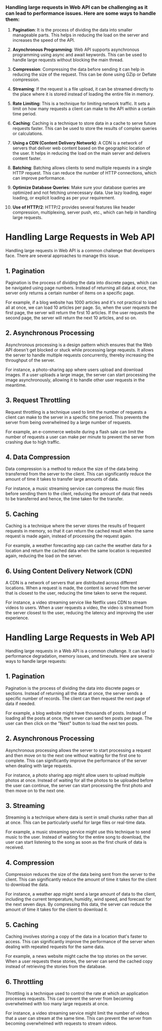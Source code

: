 ### Handling large requests in Web API can be challenging as it can lead to performance issues. Here are some ways to handle them:

1. **Pagination**: It is the process of dividing the data into smaller manageable parts. This helps in reducing the load on the server and increases the speed of the API.

2. **Asynchronous Programming**: Web API supports asynchronous programming using async and await keywords. This can be used to handle large requests without blocking the main thread.

3. **Compression**: Compressing the data before sending it can help in reducing the size of the request. This can be done using GZip or Deflate compression.

4. **Streaming**: If the request is a file upload, it can be streamed directly to the place where it is stored instead of loading the entire file in memory.

5. **Rate Limiting**: This is a technique for limiting network traffic. It sets a limit on how many requests a client can make to the API within a certain time period.

6. **Caching**: Caching is a technique to store data in a cache to serve future requests faster. This can be used to store the results of complex queries or calculations.

7. **Using a CDN (Content Delivery Network)**: A CDN is a network of servers that deliver web content based on the geographic location of the user. It helps in reducing the load on the main server and delivers content faster.

8. **Batching**: Batching allows clients to send multiple requests in a single HTTP request. This can reduce the number of HTTP connections, which can improve performance.

9. **Optimize Database Queries**: Make sure your database queries are optimized and not fetching unnecessary data. Use lazy loading, eager loading, or explicit loading as per your requirement.

10. **Use of HTTP/2**: HTTP/2 provides several features like header compression, multiplexing, server push, etc., which can help in handling large requests.

# Handling Large Requests in Web API

Handling large requests in Web API is a common challenge that developers face. There are several approaches to manage this issue.

## 1. Pagination

Pagination is the process of dividing the data into discrete pages, which can be navigated using page numbers. Instead of returning all data at once, the server only returns a certain number of items on a specific page. 

For example, if a blog website has 1000 articles and it's not practical to load all at once, we can load 10 articles per page. So, when the user requests the first page, the server will return the first 10 articles. If the user requests the second page, the server will return the next 10 articles, and so on.

## 2. Asynchronous Processing

Asynchronous processing is a design pattern which ensures that the Web API doesn't get blocked or stuck while processing large requests. It allows the server to handle multiple requests concurrently, thereby increasing the throughput of the server.

For instance, a photo-sharing app where users upload and download images. If a user uploads a large image, the server can start processing the image asynchronously, allowing it to handle other user requests in the meantime.

## 3. Request Throttling

Request throttling is a technique used to limit the number of requests a client can make to the server in a specific time period. This prevents the server from being overwhelmed by a large number of requests.

For example, an e-commerce website during a flash sale can limit the number of requests a user can make per minute to prevent the server from crashing due to high traffic.

## 4. Data Compression

Data compression is a method to reduce the size of the data being transferred from the server to the client. This can significantly reduce the amount of time it takes to transfer large amounts of data.

For instance, a music streaming service can compress the music files before sending them to the client, reducing the amount of data that needs to be transferred and hence, the time taken for the transfer.

## 5. Caching

Caching is a technique where the server stores the results of frequent requests in memory, so that it can return the cached result when the same request is made again, instead of processing the request again.

For example, a weather forecasting app can cache the weather data for a location and return the cached data when the same location is requested again, reducing the load on the server.

## 6. Using Content Delivery Network (CDN)

A CDN is a network of servers that are distributed across different locations. When a request is made, the content is served from the server that is closest to the user, reducing the time taken to serve the request.

For instance, a video streaming service like Netflix uses CDN to stream videos to users. When a user requests a video, the video is streamed from the server closest to the user, reducing the latency and improving the user experience.

# Handling Large Requests in Web API

Handling large requests in a Web API is a common challenge. It can lead to performance degradation, memory issues, and timeouts. Here are several ways to handle large requests:

## 1. Pagination

Pagination is the process of dividing the data into discrete pages or sections. Instead of returning all the data at once, the server sends a specific number of records. The client can then request the next page of data if needed.

For example, a blog website might have thousands of posts. Instead of loading all the posts at once, the server can send ten posts per page. The user can then click on the "Next" button to load the next ten posts.

## 2. Asynchronous Processing

Asynchronous processing allows the server to start processing a request and then move on to the next one without waiting for the first one to complete. This can significantly improve the performance of the server when dealing with large requests.

For instance, a photo sharing app might allow users to upload multiple photos at once. Instead of waiting for all the photos to be uploaded before the user can continue, the server can start processing the first photo and then move on to the next one.

## 3. Streaming

Streaming is a technique where data is sent in small chunks rather than all at once. This can be particularly useful for large files or real-time data.

For example, a music streaming service might use this technique to send music to the user. Instead of waiting for the entire song to download, the user can start listening to the song as soon as the first chunk of data is received.

## 4. Compression

Compression reduces the size of the data being sent from the server to the client. This can significantly reduce the amount of time it takes for the client to download the data.

For instance, a weather app might send a large amount of data to the client, including the current temperature, humidity, wind speed, and forecast for the next seven days. By compressing this data, the server can reduce the amount of time it takes for the client to download it.

## 5. Caching

Caching involves storing a copy of the data in a location that's faster to access. This can significantly improve the performance of the server when dealing with repeated requests for the same data.

For example, a news website might cache the top stories on the server. When a user requests these stories, the server can send the cached copy instead of retrieving the stories from the database.

## 6. Throttling

Throttling is a technique used to control the rate at which an application processes requests. This can prevent the server from becoming overwhelmed with too many large requests at once.

For instance, a video streaming service might limit the number of videos that a user can stream at the same time. This can prevent the server from becoming overwhelmed with requests to stream videos.

